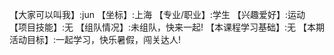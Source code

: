 【大家可以叫我】:jun
【坐标】:上海
【专业/职业】:学生
【兴趣爱好】:运动
【项目技能】:无
【组队情况】:未组队，快来一起!
【本课程学习基础】:无
【本期活动目标】:一起学习，快乐暑假，闯关达人!